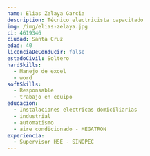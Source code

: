 ```yaml
---
name: Elias Zelaya Garcia
description: Técnico electricista capacitado
img: /img/elias-zelaya.jpg
ci: 4619346
ciudad: Santa Cruz
edad: 40
licenciaDeConducir: false
estadoCivil: Soltero
hardSkills:
  - Manejo de excel
  - word
softSkills:
  - Responsable
  - trabajo en equipo
educacion:
  - Instalaciones electricas domiciliarias
  - industrial
  - automatismo
  - aire condicionado - MEGATRON
experiencia:
  - Supervisor HSE - SINOPEC
---
```


